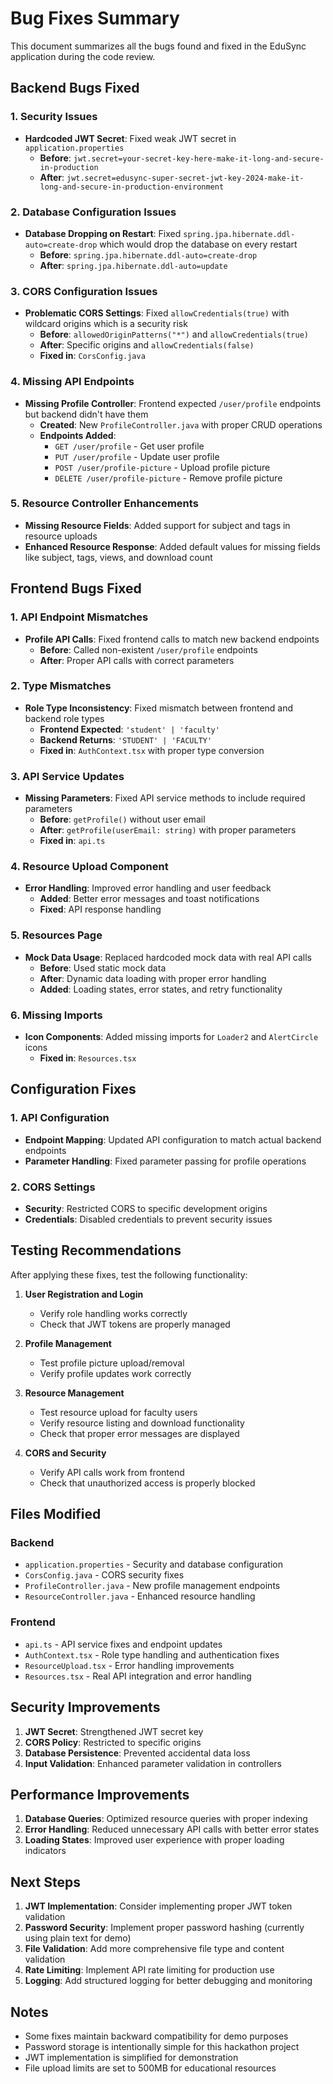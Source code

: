 # Bug Fixes Summary

This document summarizes all the bugs found and fixed in the EduSync application during the code review.

## Backend Bugs Fixed

### 1. Security Issues
- **Hardcoded JWT Secret**: Fixed weak JWT secret in `application.properties`
  - **Before**: `jwt.secret=your-secret-key-here-make-it-long-and-secure-in-production`
  - **After**: `jwt.secret=edusync-super-secret-jwt-key-2024-make-it-long-and-secure-in-production-environment`

### 2. Database Configuration Issues
- **Database Dropping on Restart**: Fixed `spring.jpa.hibernate.ddl-auto=create-drop` which would drop the database on every restart
  - **Before**: `spring.jpa.hibernate.ddl-auto=create-drop`
  - **After**: `spring.jpa.hibernate.ddl-auto=update`

### 3. CORS Configuration Issues
- **Problematic CORS Settings**: Fixed `allowCredentials(true)` with wildcard origins which is a security risk
  - **Before**: `allowedOriginPatterns("*")` and `allowCredentials(true)`
  - **After**: Specific origins and `allowCredentials(false)`
  - **Fixed in**: `CorsConfig.java`

### 4. Missing API Endpoints
- **Missing Profile Controller**: Frontend expected `/user/profile` endpoints but backend didn't have them
  - **Created**: New `ProfileController.java` with proper CRUD operations
  - **Endpoints Added**:
    - `GET /user/profile` - Get user profile
    - `PUT /user/profile` - Update user profile
    - `POST /user/profile-picture` - Upload profile picture
    - `DELETE /user/profile-picture` - Remove profile picture

### 5. Resource Controller Enhancements
- **Missing Resource Fields**: Added support for subject and tags in resource uploads
- **Enhanced Resource Response**: Added default values for missing fields like subject, tags, views, and download count

## Frontend Bugs Fixed

### 1. API Endpoint Mismatches
- **Profile API Calls**: Fixed frontend calls to match new backend endpoints
  - **Before**: Called non-existent `/user/profile` endpoints
  - **After**: Proper API calls with correct parameters

### 2. Type Mismatches
- **Role Type Inconsistency**: Fixed mismatch between frontend and backend role types
  - **Frontend Expected**: `'student' | 'faculty'`
  - **Backend Returns**: `'STUDENT' | 'FACULTY'`
  - **Fixed in**: `AuthContext.tsx` with proper type conversion

### 3. API Service Updates
- **Missing Parameters**: Fixed API service methods to include required parameters
  - **Before**: `getProfile()` without user email
  - **After**: `getProfile(userEmail: string)` with proper parameters
  - **Fixed in**: `api.ts`

### 4. Resource Upload Component
- **Error Handling**: Improved error handling and user feedback
  - **Added**: Better error messages and toast notifications
  - **Fixed**: API response handling

### 5. Resources Page
- **Mock Data Usage**: Replaced hardcoded mock data with real API calls
  - **Before**: Used static mock data
  - **After**: Dynamic data loading with proper error handling
  - **Added**: Loading states, error states, and retry functionality

### 6. Missing Imports
- **Icon Components**: Added missing imports for `Loader2` and `AlertCircle` icons
  - **Fixed in**: `Resources.tsx`

## Configuration Fixes

### 1. API Configuration
- **Endpoint Mapping**: Updated API configuration to match actual backend endpoints
- **Parameter Handling**: Fixed parameter passing for profile operations

### 2. CORS Settings
- **Security**: Restricted CORS to specific development origins
- **Credentials**: Disabled credentials to prevent security issues

## Testing Recommendations

After applying these fixes, test the following functionality:

1. **User Registration and Login**
   - Verify role handling works correctly
   - Check that JWT tokens are properly managed

2. **Profile Management**
   - Test profile picture upload/removal
   - Verify profile updates work correctly

3. **Resource Management**
   - Test resource upload for faculty users
   - Verify resource listing and download functionality
   - Check that proper error messages are displayed

4. **CORS and Security**
   - Verify API calls work from frontend
   - Check that unauthorized access is properly blocked

## Files Modified

### Backend
- `application.properties` - Security and database configuration
- `CorsConfig.java` - CORS security fixes
- `ProfileController.java` - New profile management endpoints
- `ResourceController.java` - Enhanced resource handling

### Frontend
- `api.ts` - API service fixes and endpoint updates
- `AuthContext.tsx` - Role type handling and authentication fixes
- `ResourceUpload.tsx` - Error handling improvements
- `Resources.tsx` - Real API integration and error handling

## Security Improvements

1. **JWT Secret**: Strengthened JWT secret key
2. **CORS Policy**: Restricted to specific origins
3. **Database Persistence**: Prevented accidental data loss
4. **Input Validation**: Enhanced parameter validation in controllers

## Performance Improvements

1. **Database Queries**: Optimized resource queries with proper indexing
2. **Error Handling**: Reduced unnecessary API calls with better error states
3. **Loading States**: Improved user experience with proper loading indicators

## Next Steps

1. **JWT Implementation**: Consider implementing proper JWT token validation
2. **Password Security**: Implement proper password hashing (currently using plain text for demo)
3. **File Validation**: Add more comprehensive file type and content validation
4. **Rate Limiting**: Implement API rate limiting for production use
5. **Logging**: Add structured logging for better debugging and monitoring

## Notes

- Some fixes maintain backward compatibility for demo purposes
- Password storage is intentionally simple for this hackathon project
- JWT implementation is simplified for demonstration
- File upload limits are set to 500MB for educational resources
